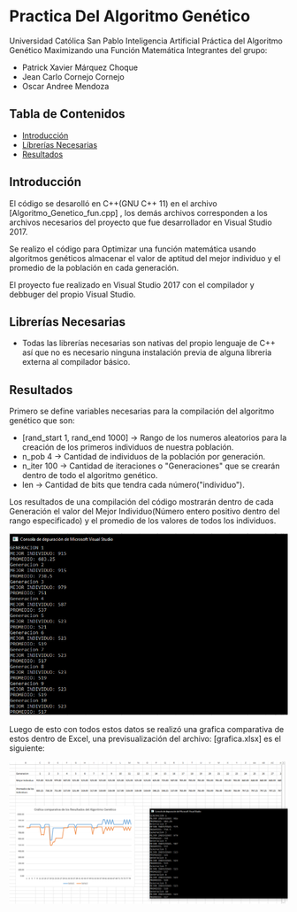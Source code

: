 # Practica Del Algoritmo Genético
Universidad Católica San Pablo
Inteligencia Artificial
Práctica del Algoritmo Genético Maximizando una Función Matemática
Integrantes del grupo:
* Patrick Xavier Márquez Choque
* Jean Carlo Cornejo Cornejo
* Oscar Andree Mendoza

## Tabla de Contenidos
* [Introducción](#introducción)
* [Líbrerías Necesarias](#librerías-necesarias)
* [Resultados](#resultados)

## Introducción
El código se desarolló en C++(GNU C++ 11) en el archivo [Algoritmo_Genetico_fun.cpp] , los demás archivos corresponden a los archivos necesarios del proyecto que fue desarrollador en Visual Studio 2017.

Se realizo el código para Optimizar una función matemática usando algoritmos genéticos almacenar el valor de aptitud del mejor individuo y el promedio de la población en cada generación.

El proyecto fue realizado en Visual Studio 2017 con el compilador y debbuger del propio Visual Studio.

##  Librerías Necesarias

* Todas las librerías necesarias son nativas del propio lenguaje de C++ así que no es necesario ninguna instalación previa de alguna libreria externa al compilador básico.

##  Resultados
Primero se define variables necesarias para la compilación del algoritmo genético que son:

* [rand_start 1, rand_end 1000] -> Rango de los numeros aleatorios para la creación de los primeros individuos de nuestra población.
* n_pob 4 -> Cantidad de individuos de la población por generación.
* n_iter 100 -> Cantidad de iteraciones o "Generaciones" que se crearán dentro de todo el algoritmo genético.
* len -> Cantidad de bits que tendra cada número("individuo").

Los resultados de una compilación del código mostrarán dentro de cada Generación el valor del Mejor Individuo(Número entero positivo dentro del rango especificado) y el promedio de los valores de todos los individuos.

![Alt text](https://github.com/patrick03524/Inteligencia-Artificial/blob/master/Laboratorio%20Algoritmo%20Genetico%203/Algoritmo_Genetico_fun/Algoritmo_Genetico_fun/img/compilacion.png)

Luego de esto con todos estos datos se realizó una grafica comparativa de estos dentro de Excel, una previsualización del archivo: [grafica.xlsx] es el siguiente:

![Alt text](https://github.com/patrick03524/Inteligencia-Artificial/blob/master/Laboratorio%20Algoritmo%20Genetico%203/Algoritmo_Genetico_fun/Algoritmo_Genetico_fun/img/captura.png)
